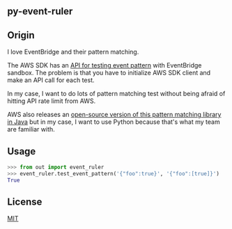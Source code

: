 py-event-ruler
--------------

## Origin

I love EventBridge and their pattern matching.

The AWS SDK has an [API for testing event pattern](https://docs.aws.amazon.com/eventbridge/latest/APIReference/API_TestEventPattern.html) with EventBridge sandbox. The problem is that you have to initialize AWS SDK client and make an API call for each test.

In my case, I want to do lots of pattern matching test without being afraid of hitting API rate limit from AWS.

AWS also releases an [open-source version of this pattern matching library in Java](https://github.com/aws/event-ruler) but in my case, I want to use Python because that's what my team are familiar with.

## Usage

```python
>>> from out import event_ruler
>>> event_ruler.test_event_pattern('{"foo":true}', '{"foo":[true]}')
True
```

## License

[MIT](./LICENSE)